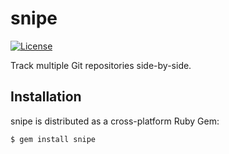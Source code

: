 # snipe

[![License](http://img.shields.io/:license-mit-blue.svg)](https://github.com/fortinmike/snipe/blob/master/LICENSE)

Track multiple Git repositories side-by-side.

## Installation

snipe is distributed as a cross-platform Ruby Gem:

    $ gem install snipe

